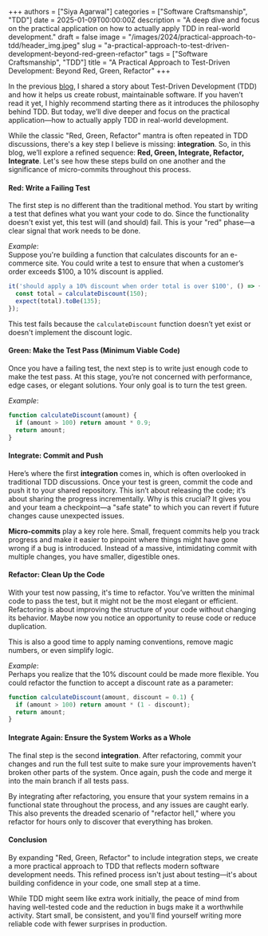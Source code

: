 +++
authors = ["Siya Agarwal"]
categories = ["Software Craftsmanship", "TDD"]
date = 2025-01-09T00:00:00Z
description = "A deep dive and focus on the practical application on how to actually apply TDD in real-world development."
draft = false
image = "/images/2024/practical-approach-to-tdd/header_img.jpeg"
slug = "a-practical-approach-to-test-driven-development-beyond-red-green-refactor"
tags = ["Software Craftsmanship", "TDD"]
title = "A Practical Approach to Test-Driven Development: Beyond Red, Green, Refactor"
+++

In the previous [blog](https://blog.incubyte.co/blog/mastering-code-through-katas/), I shared a story about Test-Driven Development (TDD) and how it helps us create robust, maintainable software. If you haven’t read it yet, I highly recommend starting there as it introduces the philosophy behind TDD. But today, we’ll dive deeper and focus on the practical application—how to actually apply TDD in real-world development.

While the classic "Red, Green, Refactor" mantra is often repeated in TDD discussions, there's a key step I believe is missing: **integration**. So, in this blog, we’ll explore a refined sequence: **Red, Green, Integrate, Refactor, Integrate**. Let's see how these steps build on one another and the significance of micro-commits throughout this process.

#### Red: Write a Failing Test

The first step is no different than the traditional method. You start by writing a test that defines what you want your code to do. Since the functionality doesn't exist yet, this test will (and should) fail. This is your "red" phase—a clear signal that work needs to be done.

_Example_:  
Suppose you're building a function that calculates discounts for an e-commerce site. You could write a test to ensure that when a customer’s order exceeds $100, a 10% discount is applied.

```javascript
it('should apply a 10% discount when order total is over $100', () => {
  const total = calculateDiscount(150);
  expect(total).toBe(135);
});
```

This test fails because the `calculateDiscount` function doesn’t yet exist or doesn't implement the discount logic.

#### Green: Make the Test Pass (Minimum Viable Code)

Once you have a failing test, the next step is to write just enough code to make the test pass. At this stage, you’re not concerned with performance, edge cases, or elegant solutions. Your only goal is to turn the test green.

_Example_:

```javascript
function calculateDiscount(amount) {
  if (amount > 100) return amount * 0.9;
  return amount;
}
```

#### Integrate: Commit and Push

Here’s where the first **integration** comes in, which is often overlooked in traditional TDD discussions. Once your test is green, commit the code and push it to your shared repository. This isn’t about releasing the code; it’s about sharing the progress incrementally. Why is this crucial? It gives you and your team a checkpoint—a "safe state" to which you can revert if future changes cause unexpected issues.

**Micro-commits** play a key role here. Small, frequent commits help you track progress and make it easier to pinpoint where things might have gone wrong if a bug is introduced. Instead of a massive, intimidating commit with multiple changes, you have smaller, digestible ones.

#### Refactor: Clean Up the Code

With your test now passing, it's time to refactor. You’ve written the minimal code to pass the test, but it might not be the most elegant or efficient. Refactoring is about improving the structure of your code without changing its behavior. Maybe now you notice an opportunity to reuse code or reduce duplication.

This is also a good time to apply naming conventions, remove magic numbers, or even simplify logic.

_Example_:  
Perhaps you realize that the 10% discount could be made more flexible. You could refactor the function to accept a discount rate as a parameter:

```javascript
function calculateDiscount(amount, discount = 0.1) {
  if (amount > 100) return amount * (1 - discount);
  return amount;
}
```

#### Integrate Again: Ensure the System Works as a Whole

The final step is the second **integration**. After refactoring, commit your changes and run the full test suite to make sure your improvements haven’t broken other parts of the system. Once again, push the code and merge it into the main branch if all tests pass.

By integrating after refactoring, you ensure that your system remains in a functional state throughout the process, and any issues are caught early. This also prevents the dreaded scenario of "refactor hell," where you refactor for hours only to discover that everything has broken.

#### Conclusion

By expanding "Red, Green, Refactor" to include integration steps, we create a more practical approach to TDD that reflects modern software development needs. This refined process isn't just about testing—it's about building confidence in your code, one small step at a time.

While TDD might seem like extra work initially, the peace of mind from having well-tested code and the reduction in bugs make it a worthwhile activity. Start small, be consistent, and you'll find yourself writing more reliable code with fewer surprises in production.
